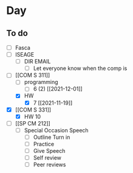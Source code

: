 

# Day 

## To do
- [ ] Fasca
- [ ] ISEAGE
	- [ ] DIR EMAIL 
		- [ ] Let everyone know when the comp is
- [ ] [[COM S 311]]
	- [ ] programming
		- [ ] 6 (2) [[2021-12-01]]
	- [x] HW
		- [x] 7 [[2021-11-19]]
- [x] [[COM S 331]]
	- [x] HW 10
- [ ] [[SP CM 212]]
	- [ ] Special Occasion Speech
		- [ ]  Outline Turn in
		- [ ]  Practice 
		- [ ]  Give Speech
		- [ ]  Self review
		- [ ]  Peer reviews 